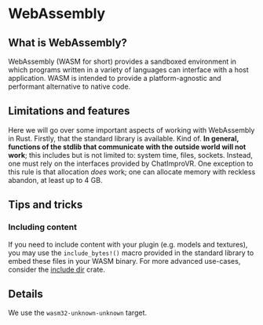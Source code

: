 # WebAssembly
## What is WebAssembly?
WebAssembly (WASM for short) provides a sandboxed environment in which programs written in a variety of languages can interface with a host application. WASM is intended to provide a platform-agnostic and performant alternative to native code.

## Limitations and features
Here we will go over some important aspects of working with WebAssembly in Rust. Firstly, that the standard library is available. Kind of. **In general, functions of the stdlib that communicate with the outside world will not work**; this includes but is not limited to: system time, files, sockets. Instead, one must rely on the interfaces provided by ChatImproVR. One exception to this rule is that allocation _does_ work; one can allocate memory with reckless abandon, at least up to 4 GB.

## Tips and tricks
### Including content
If you need to include content with your plugin (e.g. models and textures), you may use the `include_bytes!()` macro provided in the standard library to embed these files in your WASM binary. For more advanced use-cases, consider the [include dir](https://docs.rs/include_dir/latest/include_dir/) crate.

## Details
We use the `wasm32-unknown-unknown` target.
